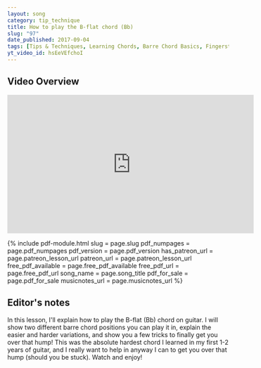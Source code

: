 ```yaml
---
layout: song
category: tip_technique
title: How to play the B-flat chord (Bb)
slug: "97"
date_published: 2017-09-04
tags: [Tips & Techniques, Learning Chords, Barre Chord Basics, Fingerstyle]
yt_video_id: hsEeVEfchoI
---
```


## Video Overview

<iframe width="560" height="315" src="https://www.youtube.com/embed/{{page.yt_video_id}}?showinfo=0" frameborder="0" allowfullscreen></iframe>

{% include pdf-module.html slug = page.slug pdf_numpages = page.pdf_numpages pdf_version = page.pdf_version has_patreon_url = page.patreon_lesson_url patreon_url = page.patreon_lesson_url free_pdf_available = page.free_pdf_available free_pdf_url = page.free_pdf_url song_name = page.song_title pdf_for_sale = page.pdf_for_sale musicnotes_url = page.musicnotes_url %}

<!-- Coming later this morning! Check back soon... -->

## Editor's notes

In this lesson, I'll explain how to play the B-flat (Bb) chord on guitar. I will show two different barre chord positions you can play it in, explain the easier and harder variations, and show you a few tricks to finally get you over that hump! This was the absolute hardest chord I learned in my first 1-2 years of guitar, and I really want to help in anyway I can to get you over that hump (should you be stuck). Watch and enjoy!
